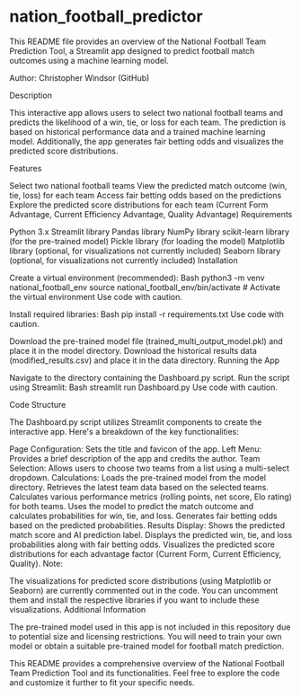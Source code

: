 # nation_football_predictor
This README file provides an overview of the National Football Team Prediction Tool, a Streamlit app designed to predict football match outcomes using a machine learning model.

Author: Christopher Windsor (GitHub)

Description

This interactive app allows users to select two national football teams and predicts the likelihood of a win, tie, or loss for each team. The prediction is based on historical performance data and a trained machine learning model. Additionally, the app generates fair betting odds and visualizes the predicted score distributions.

Features

Select two national football teams 
View the predicted match outcome (win, tie, loss) for each team
Access fair betting odds based on the predictions
Explore the predicted score distributions for each team (Current Form Advantage, Current Efficiency Advantage, Quality Advantage)
Requirements

Python 3.x
Streamlit library
Pandas library
NumPy library
scikit-learn library (for the pre-trained model)
Pickle library (for loading the model)
Matplotlib library (optional, for visualizations not currently included)
Seaborn library (optional, for visualizations not currently included)
Installation

Create a virtual environment (recommended):
Bash
python3 -m venv national_football_env
source national_football_env/bin/activate  # Activate the virtual environment
Use code with caution.

Install required libraries:
Bash
pip install -r requirements.txt
Use code with caution.

Download the pre-trained model file (trained_multi_output_model.pkl) and place it in the model directory.
Download the historical results data (modified_results.csv) and place it in the data directory.
Running the App

Navigate to the directory containing the Dashboard.py script.
Run the script using Streamlit:
Bash
streamlit run Dashboard.py
Use code with caution.

Code Structure

The Dashboard.py script utilizes Streamlit components to create the interactive app. Here's a breakdown of the key functionalities:

Page Configuration: Sets the title and favicon of the app.
Left Menu: Provides a brief description of the app and credits the author.
Team Selection: Allows users to choose two teams from a list using a multi-select dropdown.
Calculations:
Loads the pre-trained model from the model directory.
Retrieves the latest team data based on the selected teams.
Calculates various performance metrics (rolling points, net score, Elo rating) for both teams.
Uses the model to predict the match outcome and calculates probabilities for win, tie, and loss.
Generates fair betting odds based on the predicted probabilities.
Results Display:
Shows the predicted match score and AI prediction label.
Displays the predicted win, tie, and loss probabilities along with fair betting odds.
Visualizes the predicted score distributions for each advantage factor (Current Form, Current Efficiency, Quality).
Note:

The visualizations for predicted score distributions (using Matplotlib or Seaborn) are currently commented out in the code. You can uncomment them and install the respective libraries if you want to include these visualizations.
Additional Information

The pre-trained model used in this app is not included in this repository due to potential size and licensing restrictions. You will need to train your own model or obtain a suitable pre-trained model for football match prediction.

This README provides a comprehensive overview of the National Football Team Prediction Tool and its functionalities. Feel free to explore the code and customize it further to fit your specific needs.